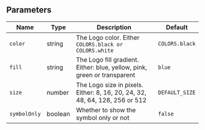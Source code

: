 ## Parameters

| Name         | Type    | Description                                                                 | Default        |
| ------------ | ------- | --------------------------------------------------------------------------- | -------------- |
| `color`      | string  | The Logo color. Either `COLORS.black or COLORS.white`                       | `COLORS.black` |
| `fill`       | string  | The Logo fill gradient. Either: blue, yellow, pink, green or transparent    | `blue`         |
| `size`       | number  | The Logo size in pixels. Either: 8, 16, 20, 24, 32, 48, 64, 128, 256 or 512 | `DEFAULT_SIZE` |
| `symbolOnly` | boolean | Whether to show the symbol only or not                                      | `false`        |
